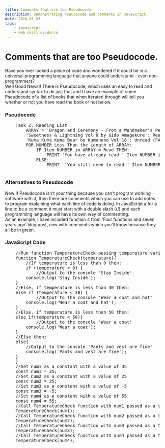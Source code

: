 ```yaml
---
title: Comments that are too Pseudocode.
description: Demonstrating Pseudocode and comments in JavaScript.
date: 2024-01-03
tags: 
    - javascript
    - web skill evidence
---
```


<div class="container fluid">
  <h1 class="col align-self-center">Comments that are too Pseudocode.</h1>
  <div class="row justify-content-center">
    <p class="col-8">
    Have you ever looked a piece of code and wondered if it could be in a universal programming language that anyone could understand - even non-programmers?<br />
    Well Good News!! There is Pseudocode, which uses an easy to read and understand syntax to do just that and I have an example of some Pseudocode of a list of books that when iterated through will tell you  whether or not you have read the book or not below.
    </p>
    <h3 class="row">Pseudocode</h3>
    <pre class="col-8">
    Task 2: Reading List
        ARRAY = 'Dragon and Ceremony - From a Wandmaker's Perspective by Ichimei Tsukushi': Read (TRUE), 
        'Sweetness & Lightning Vol 8 by Gido Amagakure': Read (TRUE), 
        'Kuma Kuma Kuma Bear by Kumanano Vol 16': Unread (FALSE);
        FOR NUMBER Less Than the Length of ARRAY:
            IF Item NUMBER in ARRAY = Read THEN:
                PRINT 'You have already read ' Item NUMBER in ARRAY;
            ELSE:
                PRINT  'You still need to read ' Item NUMBER in ARRAY;
    </pre>
    <h3 class="row">Alternatives to Pseudocode</h3>
    <p class="col-8">
    Now if Pseudocode isn't your thing because you can't program working software with it, then there are comments which you can use to add notes to program explaining what each line of code is doing. In JavaScript a for a line to be a comment it must start with a double slash (//) and each programming language will have its own way of commenting.<br />
    As an example, I have included function 4 from 'Four functions and seven years ago' blog post, now with comments which you'll know because they all be in green.
    </p>
	<h3 class="row">JavaScript Code</h3>
	<pre class="col-8">
    <span class="text-success">//Run function TemperatureCheck passing temperature variable as an argument</span>
    function TemperatureCheck(temperature){
        <span class="text-success">//If temperature is less than 0 then:</span>
        if (temperature < 0) {
            <span class="text-success">//Output to the console 'Stay Inside'</span>
        console.log('Stay Inside');
    }
    <span class="text-success">//Else, if temperature is less than 30 then:</span>
    else if (temperature < 30) {
            <span class="text-success">//Output to the console 'Wear a coat and hat'</span>
        console.log('Wear a coat and hat');
    }
    <span class="text-success">//Else, if temperature is less than 50 then:</span>
    else if(temperature < 50){
            <span class="text-success">//Output to the console 'Wear a coat'</span>
        console.log('Wear a coat');
    }
    <span class="text-success">//Else then:</span>  
    else{ 
        <span class="text-success">//Output to the console 'Pants and vest are fine'</span>
        console.log('Pants and vest are fine');
    }
    }
    <span class="text-success">//Set num1 as a constant with a value of 35</span>
    const num1 = 35;
    <span class="text-success">//Set num2 as a constant with a value of 25</span>
    const num2 = 25;
    <span class="text-success">//Set num3 as a constant with a value of -5</span>
    const num3 = -5;
    <span class="text-success">//Set num4 as a constant with a value of 55</span>
    const num4 = 55;
    <span class="text-success">//Call TemperatureCheck function with num1 passed as a temperature argument</span>
    TemperatureCheck(num1);
    <span class="text-success">//Call TemperatureCheck function with num2 passed as a temperature argument</span>
    TemperatureCheck(num2);
    <span class="text-success">//Call TemperatureCheck function with num3 passed as a temperature argument</span>
    TemperatureCheck(num3);
    <span class="text-success">//Call TemperatureCheck function with num4 passed as a temperature argument</span>
    TemperatureCheck(num4);
    </pre>
  </div>
</div>